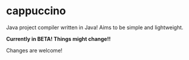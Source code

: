 # cappuccino
Java project compiler written in Java! Aims to be simple and lightweight.

**Currently in BETA! Things might change!!**

Changes are welcome!
